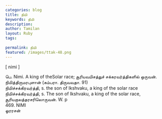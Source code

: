 ```yaml
---
categories: blog
title: நிமி
keywords: நிமி
description: 
author: Tamilan
layout: Ruby
tags: 
 
permalink: நிமி
featured: /images/ttak-48.png
---
```

  
[ nimi ]  
  
பெ. Nimi. A king of theSolar race; சூரியவமிசத்துச் சக்கரவர்த்திகளில் ஒருவன். நிமித்திருமரபுளான் (கம்பரா. திருவவதா. 91)  
நிமிச்சக்கிரவர்த்தி, s. the son of Ikshvaku, a king of the solar race  
நிமிச்சக்கிரவர்த்தி, s. The son of Ikshvaku, a king of the solar race, சூரியகுலத்தரசரிலொருவன். W. p  
469. NIMI  
ஓரரசன்